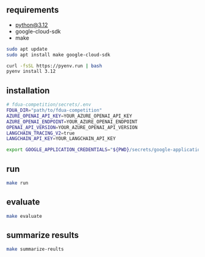 ## requirements
- python@3.12
- google-cloud-sdk
- make

```bash
sudo apt update
sudo apt install make google-cloud-sdk

curl -fsSL https://pyenv.run | bash
pyenv install 3.12
```

## installation


```bash
# fdua-competition/secrets/.env
FDUA_DIR="path/to/fdua-competition"
AZURE_OPENAI_API_KEY=YOUR_AZURE_OPENAI_API_KEY
AZURE_OPENAI_ENDPOINT=YOUR_AZURE_OPENAI_ENDPOINT
OPENAI_API_VERSION=YOUR_AZURE_OPENAI_API_VERSION
LANGCHAIN_TRACING_V2=true
LANGCHAIN_API_KEY=YOUR_LANGCHAIN_API_KEY
```

```bash
export GOOGLE_APPLICATION_CREDENTIALS="${PWD}/secrets/google-application-credentials.json"
```

## run 
```bash
make run
```

## evaluate
```bash
make evaluate
```

## summarize results
```bash
make summarize-reults
```
